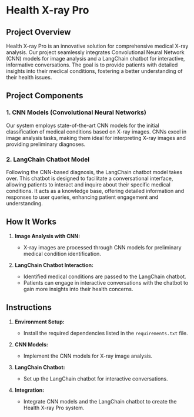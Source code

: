 # Health X-ray Pro

## Project Overview
Health X-ray Pro is an innovative solution for comprehensive medical X-ray analysis. Our project seamlessly integrates Convolutional Neural Network (CNN) models for image analysis and a LangChain chatbot for interactive, informative conversations. The goal is to provide patients with detailed insights into their medical conditions, fostering a better understanding of their health issues.

## Project Components

### 1. CNN Models (Convolutional Neural Networks)
Our system employs state-of-the-art CNN models for the initial classification of medical conditions based on X-ray images. CNNs excel in image analysis tasks, making them ideal for interpreting X-ray images and providing preliminary diagnoses.

### 2. LangChain Chatbot Model
Following the CNN-based diagnosis, the LangChain chatbot model takes over. This chatbot is designed to facilitate a conversational interface, allowing patients to interact and inquire about their specific medical conditions. It acts as a knowledge base, offering detailed information and responses to user queries, enhancing patient engagement and understanding.

## How It Works
1. **Image Analysis with CNN:**
   - X-ray images are processed through CNN models for preliminary medical condition identification.
  
2. **LangChain Chatbot Interaction:**
   - Identified medical conditions are passed to the LangChain chatbot.
   - Patients can engage in interactive conversations with the chatbot to gain more insights into their health concerns.

## Instructions

1. **Environment Setup:**
   - Install the required dependencies listed in the `requirements.txt` file.

2. **CNN Models:**
   - Implement the CNN models for X-ray image analysis.

3. **LangChain Chatbot:**
   - Set up the LangChain chatbot for interactive conversations.

4. **Integration:**
   - Integrate CNN models and the LangChain chatbot to create the Health X-ray Pro system.
